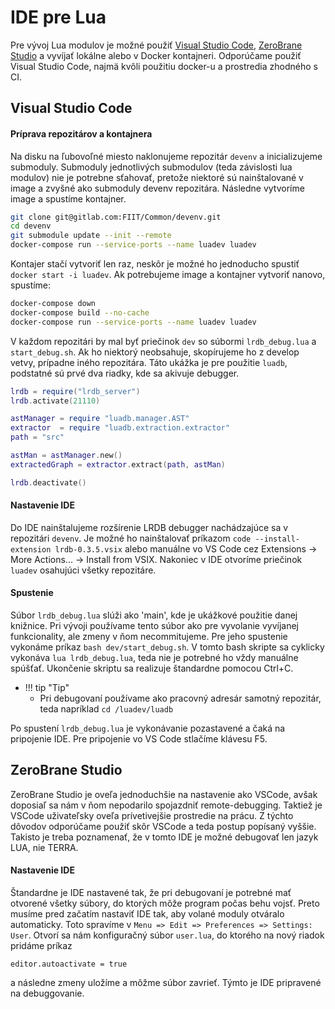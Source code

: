 # IDE pre Lua

Pre vývoj Lua modulov je možné použiť [Visual Studio Code](https://code.visualstudio.com/),
[ZeroBrane Studio](https://studio.zerobrane.com/) a vyvíjať lokálne alebo v Docker kontajneri.
Odporúčame použiť Visual Studio Code, najmä kvôli použitiu docker-u a prostredia zhodného s CI.

## Visual Studio Code

#### Príprava repozitárov a kontajnera

Na disku na ľubovoľné miesto naklonujeme repozitár `devenv` a inicializujeme submoduly.
Submoduly jednotlivých submodulov (teda závislosti lua modulov) nie je potrebne sťahovať,
pretože niektoré sú nainštalované v image a zvyšné ako submoduly devenv repozitára.
Následne vytvoríme image a spustíme kontajner.
``` bash
git clone git@gitlab.com:FIIT/Common/devenv.git
cd devenv
git submodule update --init --remote
docker-compose run --service-ports --name luadev luadev
```

Kontajer stačí vytvoriť len raz, neskôr je možné ho jednoducho spustiť `docker start -i luadev`.
Ak potrebujeme image a kontajner vytvoriť nanovo, spustíme:
``` bash
docker-compose down
docker-compose build --no-cache
docker-compose run --service-ports --name luadev luadev
```

V každom repozitári by mal byť priečinok `dev` so súbormi `lrdb_debug.lua` a `start_debug.sh`.
Ak ho niektorý neobsahuje, skopírujeme ho z develop vetvy, prípadne iného repozitára.
Táto ukážka je pre použitie `luadb`, podstatné sú prvé dva riadky, kde sa akivuje debugger.
``` lua hl_lines="1 2"
lrdb = require("lrdb_server")
lrdb.activate(21110)

astManager = require "luadb.manager.AST"
extractor  = require "luadb.extraction.extractor"
path = "src"

astMan = astManager.new()
extractedGraph = extractor.extract(path, astMan)

lrdb.deactivate()
```

#### Nastavenie IDE

Do IDE nainštalujeme rozšírenie LRDB debugger nachádzajúce sa v repozitári `devenv`.
Je možné ho nainštalovať príkazom `code --install-extension lrdb-0.3.5.vsix`
alebo manuálne vo VS Code cez Extensions -> More Actions... -> Install from VSIX.
Nakoniec v IDE otvoríme priečinok `luadev` osahujúci všetky repozitáre.

#### Spustenie

Súbor `lrdb_debug.lua` slúži ako 'main', kde je ukážkové použitie danej knižnice.
Pri vývoji používame tento súbor ako pre vyvolanie vyvíjanej funkcionality,
ale zmeny v ňom necommitujeme. Pre jeho spustenie vykonáme príkaz `bash dev/start_debug.sh`.
V tomto bash skripte sa cyklicky vykonáva `lua lrdb_debug.lua`, teda nie je potrebné
ho vždy manuálne spúšťať. Ukončenie skriptu sa realizuje štandardne pomocou Ctrl+C.

- !!! tip "Tip"
    - Pri debugovaní používame ako pracovný adresár samotný repozitár,
      teda napríklad `cd /luadev/luadb`

Po spustení `lrdb_debug.lua` je vykonávanie pozastavené a čaká na pripojenie IDE.
Pre pripojenie vo VS Code stlačíme klávesu F5.


## ZeroBrane Studio

ZeroBrane Studio je oveľa jednoduchšie na nastavenie ako VSCode,
avšak doposiaľ sa nám v ňom nepodarilo spojazdniť remote-debugging.
Taktiež je VSCode uživateľsky oveľa prívetivejšie prostredie na prácu.
Z týchto dôvodov odporúčame použiť skôr VSCode a teda postup popísaný vyššie.
Takisto je treba poznamenať, že v tomto IDE je možné debugovať len jazyk LUA, nie TERRA.

#### Nastavenie IDE

Štandardne je IDE nastavené tak, že pri debugovaní je potrebné mať otvorené všetky súbory,
do ktorých môže program počas behu vojsť. Preto musíme pred začatím nastaviť IDE tak,
aby volané moduly otváralo automaticky. Toto spravíme v
`Menu => Edit => Preferences => Settings: User`. Otvorí sa nám konfiguračný súbor
`user.lua`, do ktorého na nový riadok pridáme príkaz
```
editor.autoactivate = true
```
a následne zmeny uložíme a môžme súbor zavrieť. Týmto je IDE pripravené na debuggovanie.